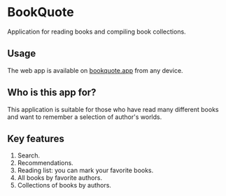 # BookQuote

Application for reading books and compiling book collections.

## Usage

The web app is available on [bookquote.app](https://bookquote.app) from any device.

## Who is this app for?

This application is suitable for those who have read many different books and want to remember a selection of author's worlds.

## Key features

1. Search.
2. Recommendations.
3. Reading list: you can mark your favorite books.
4. All books by favorite authors.
5. Collections of books by authors.
